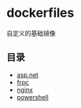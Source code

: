 # dockerfiles

自定义的基础镜像

## 目录

- [asp.net](./src/aspnet/README.md)
- [frpc](./src/frpc/README.md)
- [nginx](./src/nginx/README.md)
- [powershell](./src/powershell/README.md)
